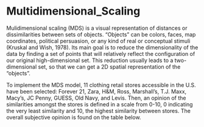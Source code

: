 # Multidimensional_Scaling

Mulidimensional scaling (MDS) is a visual representation of distances or dissimilarities between sets of objects. “Objects” can be colors, faces, map coordinates, political persuasion, or any kind of real or conceptual stimuli (Kruskal and Wish, 1978). Its main goal is to reduce the dimensionality of the data by finding a set of points that will relatively reflect the configuration of our original high-dimensional set. This reduction usually leads to a two-dimensional set, so that we can get a 2D spatial representation of the “objects”.

To implement the MDS model, 11  clothing retail stores accessible in the U.S. have been selected: Forever 21, Zara, H&M, Ross, Marshall’s, T.J. Maxx, Macy’s, JC Penny, GUESS, Old Navy, and Levis. Then, an opinion of the similarities amongst the stores is defined in a scale from 0-10, 0 indicating the very least similarity and 10, the highest similarity between stores. The overall subjective opinion is found on the table below.


